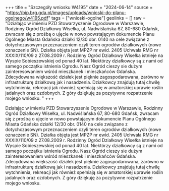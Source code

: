 +++
title = "Szczegóły wniosku W4195"
date = "2024-06-14"
source = "https://bip.brg.gda.pl/images/uploads/wnioski-do-planu-ogolnego/w4195.pdf"
tags = ["wnioski-ogolne"]
geolinks = []
raw = "Działając w imieniu PZD Stowarzyszenie Ogrodowe w Warszawie, Rodzinny Ogród Działkowy Wisełka, ul. Nadwiślańska 67, 80-680 Gdańsk, zwracam się z prośbą o ujęcie w nowo powstającym dokumencie Planu Ogólnego Miasta Gdańska działki 12/30 obr. 0140 na cele związane z dotychczasowym przeznaczeniem czyli teren ogrodów działkowych (nowe oznaczenie SN). Działka objęta jest MPZP nr ewid. 2405 Uchwała RMG nr XXXIX/110/09 z 27.08.2009 r. Rodzinny Ogród Działkowy Wisełka istnieje na Wyspie Sobieszewskiej od ponad 40 lat. Niektórzy działkowcy są z nami od samego początku istnienia Ogrodu. Nasz Ogród cieszy sie dużym zainteresowaniem wśród mieszkanek i mieszkańców Gdańska. Zdecydowana większość działek jest pięknie zagospodarowana, zarówno w infrastrukturę działkową jak i nasadzenia. Działkowcy znajdują tutaj chwilę wytchnienia, rekreacji jak również spełniają się w amatorskiej uprawie roślin jadalnych oraz ozdobnych. Z góry dziękuję za pozytywne rozpatrzenie mojego wniosku. "
+++

Działając w imieniu PZD Stowarzyszenie Ogrodowe w Warszawie, Rodzinny Ogród
Działkowy Wisełka, ul. Nadwiślańska 67, 80-680 Gdańsk, zwracam się z prośbą o ujęcie w nowo
powstającym dokumencie Planu Ogólnego Miasta Gdańska działki 12/30 obr. 0140 na cele
związane z dotychczasowym przeznaczeniem czyli teren ogrodów działkowych (nowe
oznaczenie SN). Działka objęta jest MPZP nr ewid. 2405 Uchwała RMG nr XXXIX/110/09 z
27.08.2009 r. Rodzinny Ogród Działkowy Wisełka istnieje na Wyspie Sobieszewskiej od ponad
40 lat. Niektórzy działkowcy są z nami od samego początku istnienia Ogrodu. Nasz Ogród cieszy
sie dużym zainteresowaniem wśród mieszkanek i mieszkańców Gdańska. Zdecydowana
większość działek jest pięknie zagospodarowana, zarówno w infrastrukturę działkową jak i
nasadzenia. Działkowcy znajdują tutaj chwilę wytchnienia, rekreacji jak również spełniają się w
amatorskiej uprawie roślin jadalnych oraz ozdobnych. Z góry dziękuję za pozytywne
rozpatrzenie mojego wniosku.



